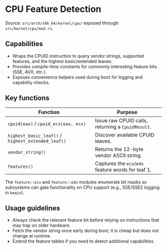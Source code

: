 # CPU Feature Detection

Source: `src/arch/x86_64/kernel/cpu/` exposed through `src/kernel/cpu/mod.rs`.

## Capabilities

- Wraps the CPUID instruction to query vendor strings, supported features, and the highest basic/extended leaves.
- Provides compile-time constants for commonly interesting feature bits (SSE, AVX, etc.).
- Exposes convenience helpers used during boot for logging and capability checks.

## Key functions

| Function | Purpose |
|----------|---------|
| `cpuid(eax)` / `cpuid_ecx(eax, ecx)` | Issue raw CPUID calls, returning a `CpuidResult`. |
| `highest_basic_leaf()` / `highest_extended_leaf()` | Discover available CPUID leaves. |
| `vendor_string()` | Returns the 12-byte vendor ASCII string. |
| `features()` | Captures the `ecx`/`edx` feature words for leaf 1. |

The `feature::ecx` and `feature::edx` modules enumerate bit masks so subsystems can gate functionality on CPU support (e.g., SSE/SSE2 logging in `kmain`).

## Usage guidelines

- Always check the relevant feature bit before relying on instructions that may trap on older hardware.
- Fetch the vendor string once early during boot; it is cheap but does not change at runtime.
- Extend the feature tables if you need to detect additional capabilities.

